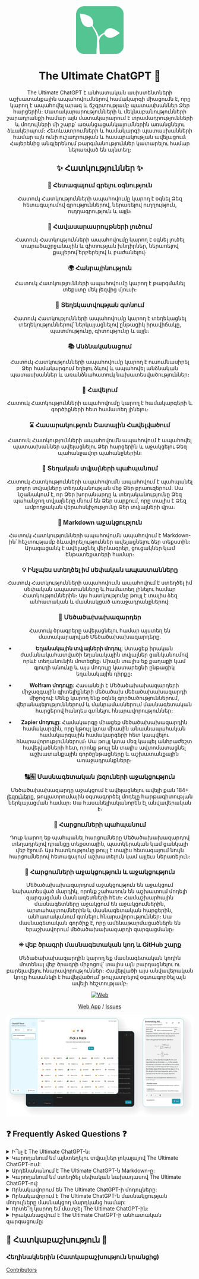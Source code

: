 <div align="center">
<img src="./docs/images/icon.png" alt="The Ultimate ChatGPT Icon"/>

<h1 align="center">The Ultimate ChatGPT 🌟</h1>

The Ultimate ChatGPT է անհատական ասիստենտների աշխատանքային ապահովումներով համակարգի միացումն է, որը կարող է ապահովել արագ և ճշգրտությամբ պատասխաններ Ձեր հարցերին։ Մատակարարությունների և մեկնաբանությունների շարադրանքի համար այն մատակարարում է տրամադրությունների և մոդուլների մի շարք՝ առանցացանկայումներին առանցնելու ձևակերպում։ Հետևատրումների և համակարգի պատասխանների համար այն ունի ուշադրության և հասարակության ավելացում։ Հայերենից անգլերենում թարգմանություններ կատարելու համար ներառված են այնտեղ։

## ✨ Հատկություններ ✨

### 📝 Հետագայում գրելու օգնություն
Հատուկ Հատկությունների ապահովումը կարող է օգնել Ձեզ հետագայումով գրություններով, ներառելով ուղղություն, ուղղագրություն և այլն։

### 💭 Հավասարասրույթների լուծում
Հատուկ Հատկությունների ապահովումը կարող է օգնել լուծել տարածաշրջանային և գիտության խնդիրներ, ներառելով քայլերով՝երբերելով և բաժանելով։

### 🌍 Հանրայինություն
Հատուկ Հատկությունների ապահովումը կարող է թարգմանել տեքստը մեկ լեզվից մյուսի։

### 📑 Տեղեկատվության գտնում
Հատուկ Հատկությունների ապահովումը կարող է տեղեկացնել տեղեկություններով՝ ներկայացնելով ընթացիկ իրավիճակը, պատմությունը, գիտությունը և այլն։

### 📚 Անձնականացում
Հատուկ Հատկությունների ապահովումը կարող է ուսումնասիրել Ձեր համակարգում եղելու ձևով և ապահովել անձնական պատասխաններ և առանձնահատուկ նախատեսվածություններ։

### 📎 Հավելում
Հատուկ Հատկությունների ապահովումը կարող է համակարգերի և գործիքների հետ համատեղ լինելու։

### ⌛ Հասարակություն Շատային Հավելվածում
Հատուկ Հատկությունների ապահովումն ապահովում է ապահովել պատասխաններ ավելացնելու Ձեր հարցերին և աջակցելու Ձեզ պահանջավոր պահանջներին։

### 💾 Տեղական տվյալների պահպանում
Հատուկ Հատկությունների ապահովումն ապահովում է պահպանել բոլոր տվյալները տեղականության մեջ Ձեր բրաուզերում։ Սա նշանակում է, որ Ձեր խորանարդը և տեղականությունը Ձեզ պահանջող տվյալները մնում են Ձեր սարքում, որը տալիս է Ձեզ ամբողջական վերահսկիչությունը Ձեր տվյալների վրա։

### 🔢 Markdown աջակցություն
Հատուկ Հատկությունների ապահովումն ապահովում է Markdown-ին՝ հեշտությամբ ձևավորելություններ ավելացնելու ձեր տեքստին։ Արագացանկ է ավելացնել վերնագրեր, ցուցակներ կամ ենթատեքստերի համար։

### 💡 Ինչպես ստեղծել իմ սեփական ապաստանները
Հատուկ Հատկությունների ապահովումն ապահովում է ստեղծել իմ սեփական ապաստանները և համատեղ լինելու համար Հատկություններին։ Այս հատկությունը թույլ է տալիս ձեզ անհատական և մասնակցած առաջադրանքներով։

### 🔆 Մեծածախախազարդեր

Հատուկ ծրագրերը ավելացնելու համար այստեղ են մատակարարված Մեծածախախազարդերը.

- **Եղանակային տվյալների մոդուլ**: Ստացեք իրական ժամանակահատվածի եղանակային տվյալներ ցանկանումով որևէ տեղանունին մոտեցեք։ Միայն տալիս եք քաղաքի կամ գյուղի անունը և այս մոդուլը կատարեցնի ընթացիկ եղանակային դիրքը։

- **Wolfram մոդուլը**: Հասանելի է Մեծածախախազարդերի միջազգային գիտելիքների մեծածախ մեծածախախազարդի միջոցով: Մենք կարող ենք օգնել գործածություններում, վերանայելություններում և մանրամասներում մասնագետական հարցերով հանդես գտնելու հնարավորություններ։

- **Zapier մոդուլը**: Համակարգը միացեք մեծածախախազարդին համակարգին, որը կթույլ կտա միասին անասնապահական համակարգային համակարգերի հետ կապվելու հնարավորություններում։ Սա թույլ կտա մեզ կապել անհրաժեշտ հավելվածների հետ, որոնք թույլ են տալիս ավտոմատացնել աշխատանքային գործընթացները և աշխատանքային առաջադրանքները։

### 🔠🈶 Մասնագետական լեզուների աջակցություն

Մեծածախախազարդը աջակցում է ավելացնելու ավելի քան 184+ [լեզուները](./SUPPORTED_LANGUAGES.md), թույլատրումային օգտագործել մոդելը հարթագիտության ներկայացման համար։ Սա հասանելիականորեն էլ անվավերական է։

### 💬 Հարցումների պահպանում

Դուք կարող եք պահպանել հարցումները Մեծածախախազարդով տեղադրելով դրանցը տեքստային, պատկերական կամ ցանկալի վեբ էջում։ Այս հատկությունը թույլ է տալիս հետագայում նույն հարցումներով հետագայում աշխատելուն կամ այլեւս ներառելուն։

### 🔑 Հարցումների աջակցություն և աջակցություն

Մեծածախախազարդում աջակցություն են աջակցում նախատեսված մարդիկ, որոնք շահառուն են աշխատում մոդելի զարգացման մասնագետների հետ։ Համաշխարհային մասնագետները աջակցում են աջակցումներին, արտահայտումներին և մասնագետական հարցերին, անհատականում գտնելու հնարավորություններ։ Սա մասնագետական գործիք է, որը ամենաթարմացածներն են երաշխավորում մեծածախախազարդի զարգացմանը։

### ✳ վեբ ծրագրի մասնագետական կոդ և GitHub շարք

Մեծածախախազարդին կարող եք մասնագետական կոդին մոտենալ վեբ ծրագրի միջոցով՝ տալիս այն բարդացնելու ու բարելավելու հնարավորություններ։ Հավելվածի այս անվավերական կոդը հասանելի է հավելվածում՝ թույլատրելով օգտագործել այն ավելի հեշտությամբ։

[![Web][Web-image]][web-url]

[Web App](https://chatgpt.kiask.xyz/) / [Issues](https://github.com/ki-ask/The-Ultimate-ChatGPT/issues)

[web-url]: https://chatgpt.kiask.xyz
   
[download-url]: https://github.com/ki-ask/The-Ultimate-ChatGPT/releases

[Web-image]: https://img.shields.io/badge/Web-PWA-orange?logo=microsoftedge

![cover](./docs/images/cover.png)

</div>

## ❓ Frequently Asked Questions ❓

<details>
<summary>Ի՞նչ է The Ultimate ChatGPT-ն:</summary>
The Ultimate ChatGPT-ն անհատական ասիստենտ է, որը աջակցում է արագ և ճիշտ պատասխաններ Ձեր հարցերին, և առաջարկում է տարբեր գործիքներ և մոդուլներ, որոնք կարող են նաև բարելավել Ձեր գրադարանական գործընթացը և խնդրանքները լուծելու հնարավորությունը։
</details>

<details>
<summary>Կարողանում եմ այնտեղելու տվյալներ լոկալայով The Ultimate ChatGPT-ում:</summary>
Այո, The Ultimate ChatGPT-ն կարող է պահել տվյալները լոկալայով ձեր բրաուզերում, ապահովելով անձնականությունը և անվտանգությունը։
</details>

<details>
<summary>Արդենանանում է The Ultimate ChatGPT-ն Markdown-ը:</summary>
Այո, The Ultimate ChatGPT-ն աջակցում է Markdown-ը, թույլատրումելով ձեր տեքստը ձևավորել և ստեղծել արտադրական ուղղություն։
</details>

<details>
<summary>Կարողանում եմ ստեղծել սեփական նախադասով The Ultimate ChatGPT-ով:</summary>
Այո, Դուք կարող եք ստեղծել ձեր սեփական նախադասովով՝ ավելացնելով Ձեր աշխատանքները The Ultimate ChatGPT-ով իսկականում։
</details>

<details>
<summary>Որնակավորում են The Ultimate ChatGPT-ի մոդուլները:</summary>
The Ultimate ChatGPT-ն առաջարկում է մոդուլների նախադասությունները ինչպես այնպես էլ որպես կարիքավոր էլեմենտները Ձեր աշխատանքի արտադրականացմանը։
</details>

<details>
<summary>Որնակավորում է The Ultimate ChatGPT-ն մասնակցության մոդուլները մասնակցող մարդկանց համար:</summary>
Այո, The Ultimate ChatGPT-ն մարդկանց մասնակցության մոդուլներով մարդկանց համար անհրաժեշտ է և ունի մի ակտիվ համաշխարհ, որտեղ մարդկանցից ստացվում է աջակցում և կատարումը արտադրականացնելու։
</details>

<details>
<summary>Որտե՞ղ կարող եմ մատչել The Ultimate ChatGPT-ին:</summary>
The Ultimate ChatGPT-ը մատչելի է վեբ հավելվածով և դուրսգրված է GitHub-ի պահոցին աջակցումների համար։
</details>

<details>
<summary>Իրականացվում է The Ultimate ChatGPT-ի անհատական զարգացումը:</summary>
Այո, The Ultimate ChatGPT-ը շատացույցներ ու բարելավումներ է ընդունում, ուղեցույցում է ակտիվ մասնակցություն ու բարելավումներ է անում։
</details>

## 🎉 Հատկաբաշխություն 🎉

### Հեղինակներին (Հատկաբաշխություն նրանցից)

[Contributors](https://github.com/Yidadaa/ChatGPT-Next-Web/graphs/contributors)
